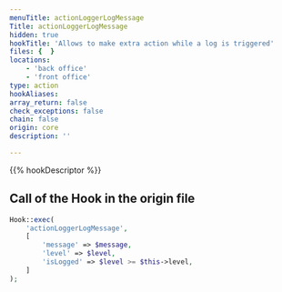 ```yaml
---
menuTitle: actionLoggerLogMessage
Title: actionLoggerLogMessage
hidden: true
hookTitle: 'Allows to make extra action while a log is triggered'
files: {  }
locations:
    - 'back office'
    - 'front office'
type: action
hookAliases: 
array_return: false
check_exceptions: false
chain: false
origin: core
description: ''

---
```


{{% hookDescriptor %}}

## Call of the Hook in the origin file

```php
Hook::exec(
    'actionLoggerLogMessage',
    [
        'message' => $message,
        'level' => $level,
        'isLogged' => $level >= $this->level,
    ]
);
```

